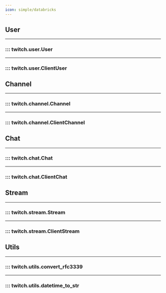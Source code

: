 ```yaml
---
icon: simple/databricks
---
```


## User
___
### ::: twitch.user.User
---
### ::: twitch.user.ClientUser


## Channel
___
### ::: twitch.channel.Channel
---
### ::: twitch.channel.ClientChannel


## Chat
___
### ::: twitch.chat.Chat
---
### ::: twitch.chat.ClientChat


## Stream
___
### ::: twitch.stream.Stream
---
### ::: twitch.stream.ClientStream


## Utils
___
### ::: twitch.utils.convert_rfc3339
---
### ::: twitch.utils.datetime_to_str
